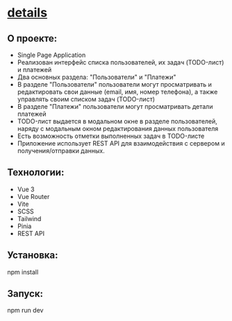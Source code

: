 # [details]()

## О проекте:

- Single Page Application
- Реализован интерфейс списка пользователей, их задач (TODO-лист) и платежей
- Два основных раздела: "Пользователи" и "Платежи"
- В разделе "Пользователи" пользователи могут просматривать и редактировать свои данные (email, имя, номер телефона), а также управлять своим списком задач (TODO-лист)
- В разделе "Платежи" пользователи могут просматривать детали платежей
- TODO-лист выдается в модальном окне в разделе пользователей, наряду с модальным окном редактирования данных пользователя
- Есть возможность отметки выполненных задач в TODO-листе
- Приложение использует REST API для взаимодействия с сервером и получения/отправки данных.

## Технологии:

- Vue 3
- Vue Router
- Vite
- SCSS
- Tailwind
- Pinia
- REST API

## Установка:

npm install

## Запуск:

npm run dev
